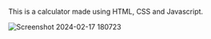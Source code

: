This is a calculator made using HTML, CSS and Javascript.

![Screenshot 2024-02-17 180723](https://github.com/Priyapandeyyy/Calculator/assets/132647631/6432a28a-7429-4af1-8095-6f898f735621)
